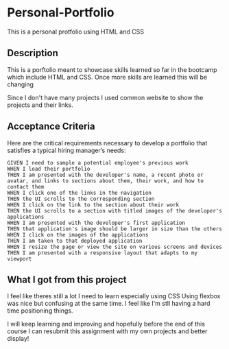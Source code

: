 # Personal-Portfolio
This is a personal protfolio using HTML and CSS

## Description 

This is a porftolio meant to showcase skills learned so far in the bootcamp which include HTML and CSS. Once more skills are learned this will be changing 

Since I don't have many projects I used common website to show the projects and their links. 

## Acceptance Criteria

Here are the critical requirements necessary to develop a portfolio that satisfies a typical hiring manager’s needs:

```
GIVEN I need to sample a potential employee's previous work
WHEN I load their portfolio
THEN I am presented with the developer's name, a recent photo or avatar, and links to sections about them, their work, and how to contact them
WHEN I click one of the links in the navigation
THEN the UI scrolls to the corresponding section
WHEN I click on the link to the section about their work
THEN the UI scrolls to a section with titled images of the developer's applications
WHEN I am presented with the developer's first application
THEN that application's image should be larger in size than the others
WHEN I click on the images of the applications
THEN I am taken to that deployed application
WHEN I resize the page or view the site on various screens and devices
THEN I am presented with a responsive layout that adapts to my viewport
```

## What I got from this project

I feel like theres still a lot I need to learn especially using CSS
Using flexbox was nice but confusing at the same time. I feel like I'm stll having a hard time positioning things. 

I will keep learning and improving and hopefully before the end of this course I can resubmit this assignment with my own projects and better display! 